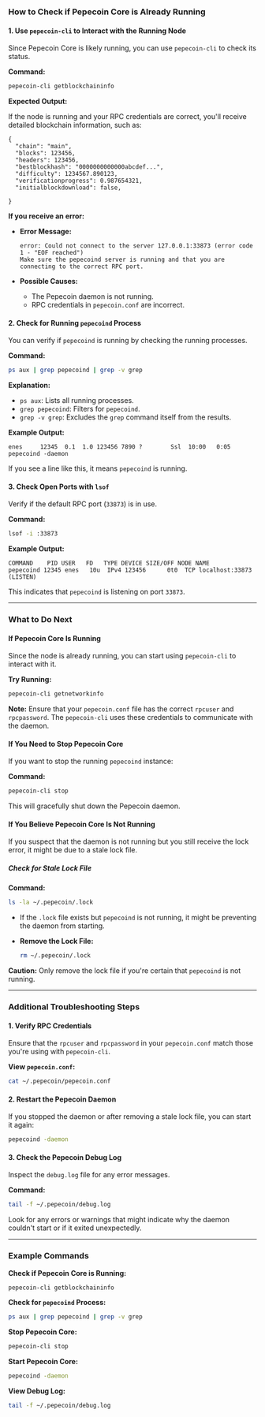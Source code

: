 
### **How to Check if Pepecoin Core is Already Running**

#### **1. Use `pepecoin-cli` to Interact with the Running Node**

Since Pepecoin Core is likely running, you can use `pepecoin-cli` to check its status.

**Command:**

```bash
pepecoin-cli getblockchaininfo
```

**Expected Output:**

If the node is running and your RPC credentials are correct, you'll receive detailed blockchain information, such as:

```
{
  "chain": "main",
  "blocks": 123456,
  "headers": 123456,
  "bestblockhash": "0000000000000abcdef...",
  "difficulty": 1234567.890123,
  "verificationprogress": 0.987654321,
  "initialblockdownload": false,
  
}
```

**If you receive an error:**

- **Error Message:**

  ```
  error: Could not connect to the server 127.0.0.1:33873 (error code 1 - "EOF reached")
  Make sure the pepecoind server is running and that you are connecting to the correct RPC port.
  ```

- **Possible Causes:**
  - The Pepecoin daemon is not running.
  - RPC credentials in `pepecoin.conf` are incorrect.

#### **2. Check for Running `pepecoind` Process**

You can verify if `pepecoind` is running by checking the running processes.

**Command:**

```bash
ps aux | grep pepecoind | grep -v grep
```

**Explanation:**

- `ps aux`: Lists all running processes.
- `grep pepecoind`: Filters for `pepecoind`.
- `grep -v grep`: Excludes the `grep` command itself from the results.

**Example Output:**

```
enes     12345  0.1  1.0 123456 7890 ?        Ssl  10:00   0:05 pepecoind -daemon
```

If you see a line like this, it means `pepecoind` is running.

#### **3. Check Open Ports with `lsof`**

Verify if the default RPC port (`33873`) is in use.

**Command:**

```bash
lsof -i :33873
```

**Example Output:**

```
COMMAND    PID USER   FD   TYPE DEVICE SIZE/OFF NODE NAME
pepecoind 12345 enes   10u  IPv4 123456      0t0  TCP localhost:33873 (LISTEN)
```

This indicates that `pepecoind` is listening on port `33873`.

---

### **What to Do Next**

#### **If Pepecoin Core Is Running**

Since the node is already running, you can start using `pepecoin-cli` to interact with it.

**Try Running:**

```bash
pepecoin-cli getnetworkinfo
```

**Note:** Ensure that your `pepecoin.conf` file has the correct `rpcuser` and `rpcpassword`. The `pepecoin-cli` uses these credentials to communicate with the daemon.

#### **If You Need to Stop Pepecoin Core**

If you want to stop the running `pepecoind` instance:

**Command:**

```bash
pepecoin-cli stop
```

This will gracefully shut down the Pepecoin daemon.

#### **If You Believe Pepecoin Core Is Not Running**

If you suspect that the daemon is not running but you still receive the lock error, it might be due to a stale lock file.

##### **Check for Stale Lock File**

**Command:**

```bash
ls -la ~/.pepecoin/.lock
```

- If the `.lock` file exists but `pepecoind` is not running, it might be preventing the daemon from starting.
- **Remove the Lock File:**

  ```bash
  rm ~/.pepecoin/.lock
  ```

**Caution:** Only remove the lock file if you're certain that `pepecoind` is not running.

---

### **Additional Troubleshooting Steps**

#### **1. Verify RPC Credentials**

Ensure that the `rpcuser` and `rpcpassword` in your `pepecoin.conf` match those you're using with `pepecoin-cli`.

**View `pepecoin.conf`:**

```bash
cat ~/.pepecoin/pepecoin.conf
```

#### **2. Restart the Pepecoin Daemon**

If you stopped the daemon or after removing a stale lock file, you can start it again:

```bash
pepecoind -daemon
```

#### **3. Check the Pepecoin Debug Log**

Inspect the `debug.log` file for any error messages.

**Command:**

```bash
tail -f ~/.pepecoin/debug.log
```

Look for any errors or warnings that might indicate why the daemon couldn't start or if it exited unexpectedly.

---


### **Example Commands**

**Check if Pepecoin Core is Running:**

```bash
pepecoin-cli getblockchaininfo
```

**Check for `pepecoind` Process:**

```bash
ps aux | grep pepecoind | grep -v grep
```

**Stop Pepecoin Core:**

```bash
pepecoin-cli stop
```

**Start Pepecoin Core:**

```bash
pepecoind -daemon
```

**View Debug Log:**

```bash
tail -f ~/.pepecoin/debug.log
```

